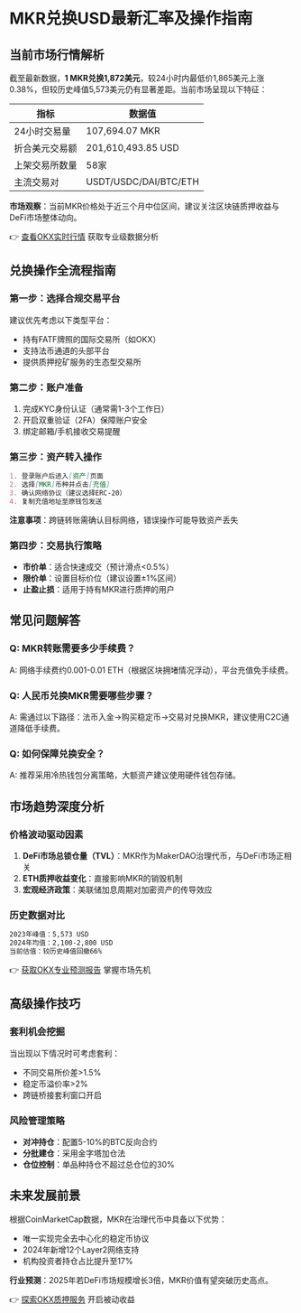 # MKR兑换USD最新汇率及操作指南

## 当前市场行情解析

截至最新数据，**1 MKR兑换1,872美元**，较24小时内最低价1,865美元上涨0.38%，但较历史峰值5,573美元仍有显著差距。当前市场呈现以下特征：

| 指标                | 数据值               |
|---------------------|----------------------|
| 24小时交易量        | 107,694.07 MKR       |
| 折合美元交易额      | 201,610,493.85 USD   |
| 上架交易所数量      | 58家                 |
| 主流交易对          | USDT/USDC/DAI/BTC/ETH |

**市场观察**：当前MKR价格处于近三个月中位区间，建议关注区块链质押收益与DeFi市场整体动向。

👉 [查看OKX实时行情](https://bit.ly/okx_welcome) 获取专业级数据分析

## 兑换操作全流程指南

### 第一步：选择合规交易平台
建议优先考虑以下类型平台：
- 持有FATF牌照的国际交易所（如OKX）
- 支持法币通道的头部平台
- 提供质押挖矿服务的生态型交易所

### 第二步：账户准备
1. 完成KYC身份认证（通常需1-3个工作日）
2. 开启双重验证（2FA）保障账户安全
3. 绑定邮箱/手机接收交易提醒

### 第三步：资产转入操作
```markdown
1. 登录账户后进入[资产]页面
2. 选择[MKR]币种并点击[充值]
3. 确认网络协议（建议选择ERC-20）
4. 复制充值地址至原钱包发送
```

**注意事项**：跨链转账需确认目标网络，错误操作可能导致资产丢失

### 第四步：交易执行策略
- **市价单**：适合快速成交（预计滑点<0.5%）
- **限价单**：设置目标价位（建议设置±1%区间）
- **止盈止损**：适用于持有MKR进行质押的用户

## 常见问题解答

### Q: MKR转账需要多少手续费？
A: 网络手续费约0.001-0.01 ETH（根据区块拥堵情况浮动），平台充值免手续费。

### Q: 人民币兑换MKR需要哪些步骤？
A: 需通过以下路径：法币入金→购买稳定币→交易对兑换MKR，建议使用C2C通道降低手续费。

### Q: 如何保障兑换安全？
A: 推荐采用冷热钱包分离策略，大额资产建议使用硬件钱包存储。

## 市场趋势深度分析

### 价格波动驱动因素
1. **DeFi市场总锁仓量（TVL）**：MKR作为MakerDAO治理代币，与DeFi市场正相关
2. **ETH质押收益变化**：直接影响MKR的销毁机制
3. **宏观经济政策**：美联储加息周期对加密资产的传导效应

### 历史数据对比
```markdown
2023年峰值：5,573 USD
2024年均值：2,100-2,800 USD
当前估值：较历史峰值回撤66%
```

👉 [获取OKX专业预测报告](https://bit.ly/okx_welcome) 掌握市场先机

## 高级操作技巧

### 套利机会挖掘
当出现以下情况时可考虑套利：
- 不同交易所价差>1.5%
- 稳定币溢价率>2%
- 跨链桥接套利窗口开启

### 风险管理策略
- **对冲持仓**：配置5-10%的BTC反向合约
- **分批建仓**：采用金字塔加仓法
- **仓位控制**：单品种持仓不超过总仓位的30%

## 未来发展前景

根据CoinMarketCap数据，MKR在治理代币中具备以下优势：
- 唯一实现完全去中心化的稳定币协议
- 2024年新增12个Layer2网络支持
- 机构投资者持仓占比提升至17%

**行业预测**：2025年若DeFi市场规模增长3倍，MKR价值有望突破历史高点。

👉 [探索OKX质押服务](https://bit.ly/okx_welcome) 开启被动收益
